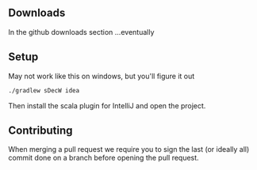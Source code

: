 ## Downloads
In the github downloads section ...eventually

## Setup
May not work like this on windows, but you'll figure it out
```bash
./gradlew sDecW idea
```
Then install the scala plugin for IntelliJ and open the project.

## Contributing
When merging a pull request we require you to sign the last (or ideally all) commit done on a branch before opening the pull request.
